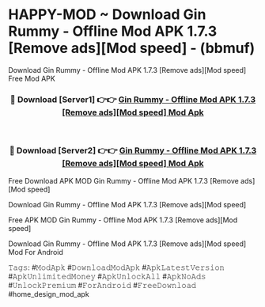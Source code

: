 # HAPPY-MOD ~ Download Gin Rummy - Offline Mod APK 1.7.3 [Remove ads][Mod speed] - (bbmuf)
Download Gin Rummy - Offline Mod APK 1.7.3 [Remove ads][Mod speed] Free Mod APK

<div align="center">
<h3>🔴 Download [Server1] 👉👉 <a href="https://apk-comot.site?title=Gin_Rummy_-_Offline_Mod_APK_1.7.3_[Remove_ads][Mod_speed]">Gin Rummy - Offline Mod APK 1.7.3 [Remove ads][Mod speed] Mod Apk</a></h3><br>

<h3>🔴 Download [Server2] 👉👉 <a href="https://apk-comot.site?title=Gin_Rummy_-_Offline_Mod_APK_1.7.3_[Remove_ads][Mod_speed]">Gin Rummy - Offline Mod APK 1.7.3 [Remove ads][Mod speed] Mod Apk</a></h3>
</div>


Free Download APK MOD Gin Rummy - Offline Mod APK 1.7.3 [Remove ads][Mod speed]

Download Gin Rummy - Offline Mod APK 1.7.3 [Remove ads][Mod speed] 

Free APK MOD Gin Rummy - Offline Mod APK 1.7.3 [Remove ads][Mod speed] 

Download Gin Rummy - Offline Mod APK 1.7.3 [Remove ads][Mod speed] Mod For Android

𝚃𝚊𝚐𝚜: #𝙼𝚘𝚍𝙰𝚙𝚔 #𝙳𝚘𝚠𝚗𝚕𝚘𝚊𝚍𝙼𝚘𝚍𝙰𝚙𝚔 #𝙰𝚙𝚔𝙻𝚊𝚝𝚎𝚜𝚝𝚅𝚎𝚛𝚜𝚒𝚘𝚗 #𝙰𝚙𝚔𝚄𝚗𝚕𝚒𝚖𝚒𝚝𝚎𝚍𝙼𝚘𝚗𝚎𝚢 #𝙰𝚙𝚔𝚄𝚗𝚕𝚘𝚌𝚔𝙰𝚕𝚕 #𝙰𝚙𝚔𝙽𝚘𝙰𝚍𝚜 #𝚄𝚗𝚕𝚘𝚌𝚔𝙿𝚛𝚎𝚖𝚒𝚞𝚖 #𝙵𝚘𝚛𝙰𝚗𝚍𝚛𝚘𝚒𝚍 #𝙵𝚛𝚎𝚎𝙳𝚘𝚠𝚗𝚕𝚘𝚊𝚍 #home_design_mod_apk